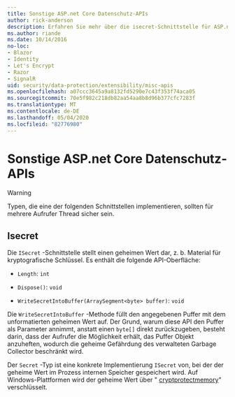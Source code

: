 ```yaml
---
title: Sonstige ASP.net Core Datenschutz-APIs
author: rick-anderson
description: Erfahren Sie mehr über die isecret-Schnittstelle für ASP.net Core Datenschutz.
ms.author: riande
ms.date: 10/14/2016
no-loc:
- Blazor
- Identity
- Let's Encrypt
- Razor
- SignalR
uid: security/data-protection/extensibility/misc-apis
ms.openlocfilehash: a07ccc3645a9a8132fd5290e7c43f353f74aca05
ms.sourcegitcommit: 70e5f982c218db82aa54aa8b8d96b377cfc7283f
ms.translationtype: MT
ms.contentlocale: de-DE
ms.lasthandoff: 05/04/2020
ms.locfileid: "82776980"
---
```

# <a name="miscellaneous-aspnet-core-data-protection-apis"></a>Sonstige ASP.net Core Datenschutz-APIs

<a name="data-protection-extensibility-mics-apis"></a>

>[!WARNING]
> Typen, die eine der folgenden Schnittstellen implementieren, sollten für mehrere Aufrufer Thread sicher sein.

## <a name="isecret"></a>Isecret

Die `ISecret` -Schnittstelle stellt einen geheimen Wert dar, z. b. Material für kryptografische Schlüssel. Es enthält die folgende API-Oberfläche:

* `Length`: `int`

* `Dispose()`: `void`

* `WriteSecretIntoBuffer(ArraySegment<byte> buffer)`: `void`

Die `WriteSecretIntoBuffer` -Methode füllt den angegebenen Puffer mit dem unformatierten geheimen Wert auf. Der Grund, warum diese API den Puffer als Parameter annimmt, anstatt einen `byte[]` direkt zurückzugeben, besteht darin, dass der Aufrufer die Möglichkeit erhält, das Puffer Objekt anzuheften, wodurch die geheime Gefährdung des verwalteten Garbage Collector beschränkt wird.

Der `Secret` -Typ ist eine konkrete Implementierung `ISecret` von, bei der der geheime Wert im Prozess internen Speicher gespeichert wird. Auf Windows-Plattformen wird der geheime Wert über " [cryptprotectmemory](https://msdn.microsoft.com/library/windows/desktop/aa380262(v=vs.85).aspx)" verschlüsselt.
